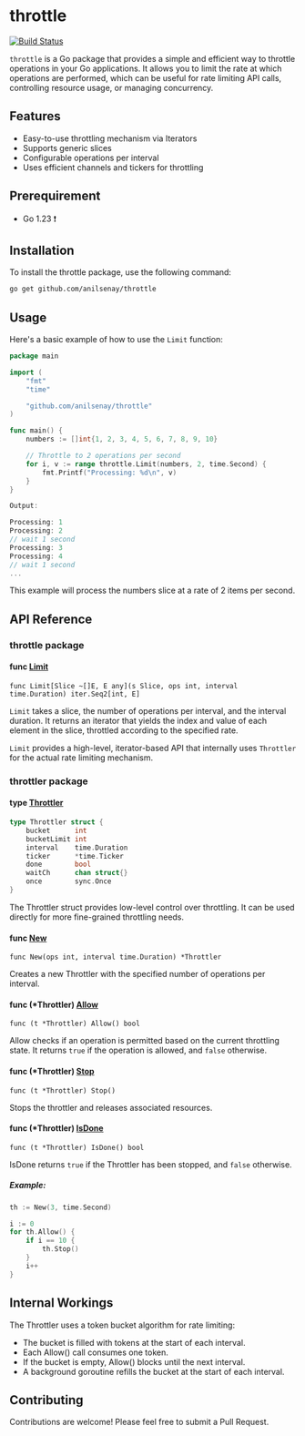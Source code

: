 # throttle

[![Build Status](https://github.com/anilsenay/throttle/actions/workflows/go.yml/badge.svg?branch=master)](https://github.com/features/actions)

`throttle` is a Go package that provides a simple and efficient way to throttle operations in your Go applications. It allows you to limit the rate at which operations are performed, which can be useful for rate limiting API calls, controlling resource usage, or managing concurrency.

## Features

- Easy-to-use throttling mechanism via Iterators
- Supports generic slices
- Configurable operations per interval
- Uses efficient channels and tickers for throttling

## Prerequirement

- Go 1.23 ❗

## Installation

To install the throttle package, use the following command:

```bash
go get github.com/anilsenay/throttle
```

## Usage

Here's a basic example of how to use the `Limit` function:

```go
package main

import (
    "fmt"
    "time"

    "github.com/anilsenay/throttle"
)

func main() {
    numbers := []int{1, 2, 3, 4, 5, 6, 7, 8, 9, 10}

    // Throttle to 2 operations per second
    for i, v := range throttle.Limit(numbers, 2, time.Second) {
        fmt.Printf("Processing: %d\n", v)
    }
}
```

```go
Output:

Processing: 1
Processing: 2
// wait 1 second
Processing: 3
Processing: 4
// wait 1 second
...
```

This example will process the numbers slice at a rate of 2 items per second.

## API Reference

### throttle package

#### func [Limit](https://github.com/anilsenay/throttle/blob/master/throttle.go#L10)

`func Limit[Slice ~[]E, E any](s Slice, ops int, interval time.Duration) iter.Seq2[int, E]`

`Limit` takes a slice, the number of operations per interval, and the interval duration. It returns an iterator that yields the index and value of each element in the slice, throttled according to the specified rate.

`Limit` provides a high-level, iterator-based API that internally uses `Throttler` for the actual rate limiting mechanism.

### throttler package

#### type [Throttler](https://github.com/anilsenay/throttle/blob/master/throttler/throttler.go#L8)

```go
type Throttler struct {
    bucket      int
    bucketLimit int
    interval    time.Duration
    ticker      *time.Ticker
    done        bool
    waitCh      chan struct{}
    once        sync.Once
}
```

The Throttler struct provides low-level control over throttling. It can be used directly for more fine-grained throttling needs.

#### func [New](https://github.com/anilsenay/throttle/blob/master/throttler/throttler.go#L18)

`func New(ops int, interval time.Duration) *Throttler`

Creates a new Throttler with the specified number of operations per interval.

#### func (\*Throttler) [Allow](https://github.com/anilsenay/throttle/blob/master/throttler/throttler.go#L51)

`func (t *Throttler) Allow() bool`

Allow checks if an operation is permitted based on the current throttling state. It returns `true` if the operation is allowed, and `false` otherwise.

#### func (\*Throttler) [Stop](https://github.com/anilsenay/throttle/blob/master/throttler/throttler.go#L30)

`func (t *Throttler) Stop()`

Stops the throttler and releases associated resources.

#### func (\*Throttler) [IsDone](https://github.com/anilsenay/throttle/blob/master/throttler/throttler.go#L26)

`func (t *Throttler) IsDone() bool`

IsDone returns `true` if the Throttler has been stopped, and `false` otherwise.

##### Example:

```go
th := New(3, time.Second)

i := 0
for th.Allow() {
    if i == 10 {
        th.Stop()
    }
    i++
}
```

## Internal Workings

The Throttler uses a token bucket algorithm for rate limiting:

- The bucket is filled with tokens at the start of each interval.
- Each Allow() call consumes one token.
- If the bucket is empty, Allow() blocks until the next interval.
- A background goroutine refills the bucket at the start of each interval.

## Contributing

Contributions are welcome! Please feel free to submit a Pull Request.
